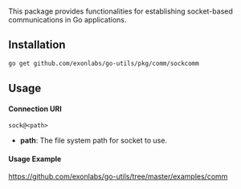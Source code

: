 <br>

This package provides functionalities for establishing socket-based
communications in Go applications.

## Installation

```bash
go get github.com/exonlabs/go-utils/pkg/comm/sockcomm
```

## Usage

#### Connection URI

```sock@<path>```

- **path**: The file system path for socket to use.

#### Usage Example

https://github.com/exonlabs/go-utils/tree/master/examples/comm
